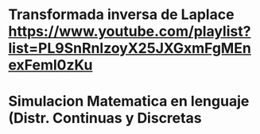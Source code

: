 # Transformada inversa de Laplace https://www.youtube.com/playlist?list=PL9SnRnlzoyX25JXGxmFgMEnexFeml0zKu
# Simulacion Matematica en lenguaje (Distr. Continuas y Discretas
